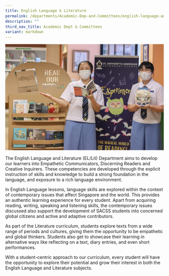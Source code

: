 ```yaml
---
title: English Language & Literature
permalink: /departments/Academic-Dep-and-Committees/english-language-and-literature/
description: ""
third_nav_title: Academic Dept & Committees
variant: markdown
---
```

![](/images/Departments/Academic%20Dep%20&%20Comittee/ENGLISH%20LANGUAGE%20&%20LITERATURE/IMG_0583-1024x683.jpg)

The English Language and Literature (EL/Lit) Department aims to develop our learners into Empathetic Communicators, Discerning Readers and Creative Inquirers. These competencies are developed through the explicit instruction of skills and knowledge to build a strong foundation in the language, and exposure to a rich language environment. 

  

In English Language lessons, language skills are explored within the context of contemporary issues that affect Singapore and the world. This provides an authentic learning experience for every student. Apart from acquiring reading, writing, speaking and listening skills, the contemporary issues discussed also support the development of SACSS students into concerned global citizens and active and adaptive contributors.

  

As part of the Literature curriculum, students explore texts from a wide range of periods and cultures, giving them the opportunity to be empathetic and global thinkers. Students also get to showcase their learning in alternative ways like reflecting on a text, diary entries, and even short performances.

  

With a student-centric approach to our curriculum, every student will have the opportunity to explore their potential and grow their interest in both the English Language and Literature subjects.